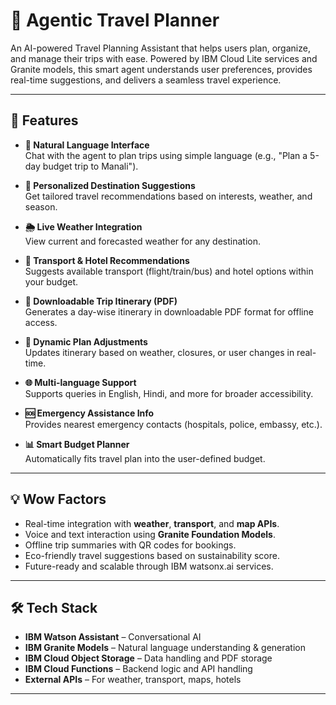 # 🧳 Agentic Travel Planner

An AI-powered Travel Planning Assistant that helps users plan, organize, and manage their trips with ease. Powered by IBM Cloud Lite services and Granite models, this smart agent understands user preferences, provides real-time suggestions, and delivers a seamless travel experience.

---

## 🚀 Features

- **🧠 Natural Language Interface**  
  Chat with the agent to plan trips using simple language (e.g., "Plan a 5-day budget trip to Manali").

- **📍 Personalized Destination Suggestions**  
  Get tailored travel recommendations based on interests, weather, and season.

- **🌦️ Live Weather Integration**  
  View current and forecasted weather for any destination.

- **🚉 Transport & Hotel Recommendations**  
  Suggests available transport (flight/train/bus) and hotel options within your budget.

- **📄 Downloadable Trip Itinerary (PDF)**  
  Generates a day-wise itinerary in downloadable PDF format for offline access.

- **🔁 Dynamic Plan Adjustments**  
  Updates itinerary based on weather, closures, or user changes in real-time.

- **🌐 Multi-language Support**  
  Supports queries in English, Hindi, and more for broader accessibility.

- **🆘 Emergency Assistance Info**  
  Provides nearest emergency contacts (hospitals, police, embassy, etc.).

- **📊 Smart Budget Planner**  
  Automatically fits travel plan into the user-defined budget.

---

## 💡 Wow Factors

- Real-time integration with **weather**, **transport**, and **map APIs**.
- Voice and text interaction using **Granite Foundation Models**.
- Offline trip summaries with QR codes for bookings.
- Eco-friendly travel suggestions based on sustainability score.
- Future-ready and scalable through IBM watsonx.ai services.

---

## 🛠️ Tech Stack

- **IBM Watson Assistant** – Conversational AI
- **IBM Granite Models** – Natural language understanding & generation
- **IBM Cloud Object Storage** – Data handling and PDF storage
- **IBM Cloud Functions** – Backend logic and API handling
- **External APIs** – For weather, transport, maps, hotels

---


